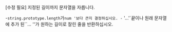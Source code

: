 [수정 필요]
지정된 길이까지 문자열을 자릅니다.

-`string.prototype.length`가`num '보다 큰지 결정하십시오.
-` '...'`끝이나 원래 문자열에 추가 된``... ''가 원하는 길이로 잘린 줄을 반환하십시오.